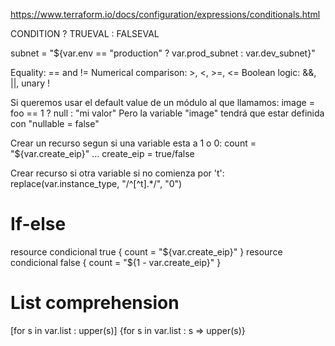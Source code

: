 https://www.terraform.io/docs/configuration/expressions/conditionals.html

CONDITION ? TRUEVAL : FALSEVAL

subnet = "${var.env == "production" ? var.prod_subnet : var.dev_subnet}"

Equality: == and !=
Numerical comparison: >, <, >=, <=
Boolean logic: &&, ||, unary !

Si queremos usar el default value de un módulo al que llamamos:
image = foo == 1 ? null : "mi valor"
Pero la variable "image" tendrá que estar definida con "nullable = false"



Crear un recurso segun si una variable esta a 1 o 0:
count = "${var.create_eip}"
...
create_eip = true/false


Crear recurso si otra variable si no comienza por 't':
replace(var.instance_type, "/^[^t].*/", "0")


# If-else
resource condicional true {
  count = "${var.create_eip}"
}
resource condicional false {
  count = "${1 - var.create_eip}"
}



# List comprehension
[for s in var.list : upper(s)]
{for s in var.list : s => upper(s)}
